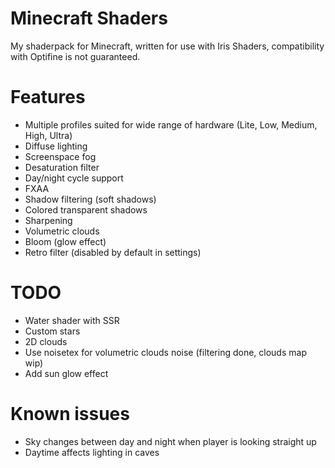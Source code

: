 # Minecraft Shaders
My shaderpack for Minecraft, written for use with Iris Shaders, compatibility with Optifine is not guaranteed.

# Features
* Multiple profiles suited for wide range of hardware (Lite, Low, Medium, High, Ultra)
* Diffuse lighting
* Screenspace fog
* Desaturation filter
* Day/night cycle support
* FXAA
* Shadow filtering (soft shadows)
* Colored transparent shadows
* Sharpening
* Volumetric clouds
* Bloom (glow effect)
* Retro filter (disabled by default in settings)

# TODO
* Water shader with SSR
* Custom stars
* 2D clouds
* Use noisetex for volumetric clouds noise (filtering done, clouds map wip)
* Add sun glow effect

# Known issues
* Sky changes between day and night when player is looking straight up
* Daytime affects lighting in caves
